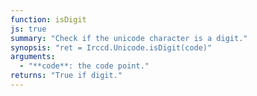 ```yaml
---
function: isDigit
js: true
summary: "Check if the unicode character is a digit."
synopsis: "ret = Irccd.Unicode.isDigit(code)"
arguments:
  - "**code**: the code point."
returns: "True if digit."
---
```

